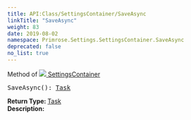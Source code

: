 ```yaml
---
title: API:Class/SettingsContainer/SaveAsync
linkTitle: "SaveAsync"
weight: 83
date: 2019-08-02
namespace: Primrose.Settings.SettingsContainer.SaveAsync
deprecated: false
no_list: true
---
```

Method of <a href="/docs/api-reference/Class/SettingsContainer"><img src="/icons/silk/folder_config.png"/>&nbsp;SettingsContainer</a>
<pre class="method-declaration">
SaveAsync(): <a class="type" href="/docs/api-reference/System/Task">Task</a></pre>
<b>Return Type: </b>
<a class="type" href="/docs/api-reference/System/Task">Task</a>
<br/>
<b>Description: </b>